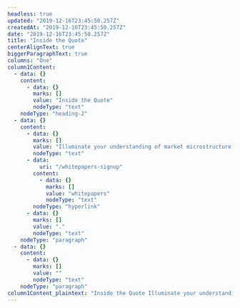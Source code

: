 ```yaml
---
headless: true
updated: "2019-12-16T23:45:50.257Z"
createdAt: "2019-12-16T23:45:50.257Z"
date: "2019-12-16T23:45:50.257Z"
title: "Inside the Quote"
centerAlignText: true
biggerParagraphText: true
columns: "One"
column1Content:
  - data: {}
    content:
      - data: {}
        marks: []
        value: "Inside the Quote"
        nodeType: "text"
    nodeType: "heading-2"
  - data: {}
    content:
      - data: {}
        marks: []
        value: "Illuminate your understanding of market microstructure and the many ways Signum can help you trade smarter. Check out our articles below. Dive even deeper with our "
        nodeType: "text"
      - data:
          uri: "/whitepapers-signup"
        content:
          - data: {}
            marks: []
            value: "whitepapers"
            nodeType: "text"
        nodeType: "hyperlink"
      - data: {}
        marks: []
        value: "."
        nodeType: "text"
    nodeType: "paragraph"
  - data: {}
    content:
      - data: {}
        marks: []
        value: ""
        nodeType: "text"
    nodeType: "paragraph"
column1Content_plaintext: "Inside the Quote Illuminate your understanding of market microstructure and the many ways Signum can help you trade smarter. Check out our articles below. Dive even deeper with our whitepapers. "
---
```

